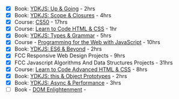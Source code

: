 - [x] Book: [YDKJS: Up & Going][ydkjs] - 2hrs
- [x] Book: [YDKJS: Scope & Closures][ydkjs] - 4hrs
- [x] Course: [CS50][cs50] - 17hrs
- [x] Course: [Learn to Code HTML & CSS][shay] - 1hr
- [x] Book: [YDKJS: Types & Grammar][ydkjs] - 5hrs
- [x] Course - [Programming for the Web with JavaScript][penn-web] - 10hrs
- [x] Book: [YDKJS: ES6 & Beyond][ydkjs] - 2hrs
- [x] FCC Responsive Web Design Projects - 9hrs
- [x] FCC Javascript Algorithms And Data Structures Projects - 31hrs
- [x] Course: [Learn to Code Advanced HTML & CSS][shay] - 8hrs
- [x] Book: [YDKJS: this & Object Prototypes][ydkjs] - 2hrs
- [x] Book: [YDKJS: Async & Performance][ydkjs] - 3hrs
- [ ] Book - [DOM Enlightenment][dom] -

[ydkjs]: https://github.com/getify/You-Dont-Know-JS
[cs50]: https://www.edx.org/course/introduction-computer-science-harvardx-cs50x
[penn-web]: (https://www.edx.org/course/programming-web-javascript-pennx-sd4x)
[shay]: http://learn.shayhowe.com/html-css/
[dom]: http://domenlightenment.com/
